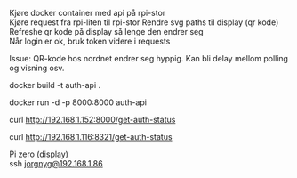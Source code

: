 Kjøre docker container med api på rpi-stor  
Kjøre request fra rpi-liten til rpi-stor 
Rendre svg paths til display (qr kode)   
Refreshe qr kode på display så lenge den endrer seg  
Når login er ok, bruk token videre i requests

Issue: QR-kode hos nordnet endrer seg hyppig. Kan bli delay mellom polling og visning osv. 

docker build -t auth-api .

docker run -d -p 8000:8000 auth-api

curl http://192.168.1.152:8000/get-auth-status  

curl http://192.168.1.116:8321/get-auth-status    

Pi zero (display)  
ssh jorgnyg@192.168.1.86
